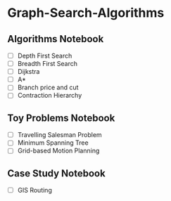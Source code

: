 # Graph-Search-Algorithms

## Algorithms Notebook

- [ ] Depth First Search
- [ ] Breadth First Search
- [ ] Dijkstra
- [ ] A*
- [ ] Branch price and cut
- [ ] Contraction Hierarchy

## Toy Problems Notebook

- [ ] Travelling Salesman Problem
- [ ] Minimum Spanning Tree
- [ ] Grid-based Motion Planning

## Case Study Notebook

- [ ] GIS Routing
